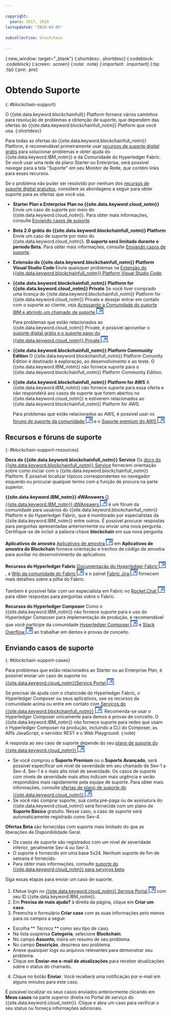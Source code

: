 ```yaml
---

copyright:
  years: 2017, 2019
lastupdated: "2019-03-05"

subcollection: blockchain

---
```


{:new_window: target="_blank"}
{:shortdesc: .shortdesc}
{:codeblock: .codeblock}
{:screen: .screen}
{:note: .note}
{:important: .important}
{:tip: .tip}
{:pre: .pre}

# Obtendo Suporte
{: #blockchain-support}

O {{site.data.keyword.blockchainfull}} Platform fornece vários caminhos para resolução de problemas e obtenção de suporte, que dependem das ofertas do {{site.data.keyword.blockchainfull_notm}} Platform que você usa.
{:shortdesc}

Para todas as ofertas do {{site.data.keyword.blockchainfull_notm}} Platform, é recomendável primeiramente usar [recursos de suporte digital grátis](/docs/services/blockchain/ibmblockchain_support.html#blockchain-support-resources) para solucionar problemas e obter ajuda do {{site.data.keyword.IBM_notm}} e da Comunidade do Hyperledger Fabric. Se você usar uma rede de plano Starter ou Enterprise, será possível navegar para a tela "Suporte" em seu Monitor de Rede, que contém links para esses recursos.

Se o problema não puder ser resolvido por nenhum dos [recursos de suporte digital gratuitos](/docs/services/blockchain/ibmblockchain_support.html#blockchain-support-resources), considere as abordagens a seguir para obter suporte para as ofertas que você usa.
- **Starter Plan e Enterprise Plan no {{site.data.keyword.cloud_notm}}**
  Envie um caso de suporte por meio do {{site.data.keyword.cloud_notm}}. Para obter mais informações, consulte [Enviando casos de suporte](/docs/services/blockchain/ibmblockchain_support.html#blockchain-support-cases).

- **Beta 2.0 grátis do {{site.data.keyword.blockchainfull_notm}} Platform**
  Envie um caso de suporte por meio do {{site.data.keyword.cloud_notm}}. **O suporte será limitado durante o período Beta.** Para obter mais informações, consulte [Enviando casos de suporte](/docs/services/blockchain/ibmblockchain_support.html#blockchain-support-cases).

- **Extensão do {{site.data.keyword.blockchainfull_notm}} Platform Visual Studio Code**
    Envie quaisquer problemas na [Extensão do {{site.data.keyword.blockchainfull_notm}} Platform Visual Studio Code](https://github.com/IBM-Blockchain/blockchain-vscode-extension/issues "Extensão do {{site.data.keyword.blockchainfull_notm}} Platform Visual Studio Code extension").

- **{{site.data.keyword.blockchainfull_notm}} Platform for {{site.data.keyword.cloud_notm}} Private**
  Se você tiver comprado uma licença do {{site.data.keyword.blockchainfull_notm}} Platform for {{site.data.keyword.cloud_notm}} Private e desejar entrar em contato com o suporte ao cliente, veja [Acessando a Comunidade do suporte IBM e abrindo um chamado de suporte ![Ícone de link externo](images/external_link.svg "Ícone de link externo")](http://www.ibm.com/support/docview.wss?uid=ibm10740041 "Suporte do {{site.data.keyword.blockchainfull_notm}} Platform for {{site.data.keyword.cloud_notm}} Private").

  Para problemas que estão relacionados ao {{site.data.keyword.cloud_notm}} Private, é possível aproveitar o [suporte digital grátis e o suporte pago do {{site.data.keyword.cloud_notm}} Private ![Ícone de link externo](images/external_link.svg "Ícone de link externo")](https://www.ibm.com/developerworks/community/blogs/fe25b4ef-ea6a-4d86-a629-6f87ccf4649e/entry/Learn_more_about_IBM_Cloud_Private_Support?lang=en_us "Suporte do IBM Cloud Private").

- **{{site.data.keyword.blockchainfull_notm}} Platform Community Edition**
  O {{site.data.keyword.blockchainfull_notm}} Platform Comunity Edition é destinado à exploração, ao desenvolvimento e ao teste. O {{site.data.keyword.IBM_notm}} não fornece suporte para o {{site.data.keyword.blockchainfull_notm}} Platform Community Edition.

- **{{site.data.keyword.blockchainfull_notm}} Platform for AWS**
  A {{site.data.keyword.IBM_notm}} não fornece suporte para essa oferta e não responderá aos casos de suporte que forem abertos no {{site.data.keyword.cloud_notm}} e estiverem relacionados ao {{site.data.keyword.blockchainfull_notm}} Platform for AWS.

  Para problemas que estão relacionados ao AWS, é possível usar os [fóruns de suporte da comunidade ![Ícone de link externo](images/external_link.svg "Ícone de link externo")](https://forums.aws.amazon.com/index.jspa "Fóruns de suporte da comunidade AWS") e o [Suporte premium do AWS ![Ícone de link externo](images/external_link.svg "Ícone de link externo")](https://aws.amazon.com/premiumsupport/ "Suporte premium do AWS").

## Recursos e fóruns de suporte
{: #blockchain-support-resources}

**Docs do {{site.data.keyword.blockchainfull_notm}} Service**
  Os [docs do {{site.data.keyword.blockchainfull_notm}} Service](/docs/services/blockchain/index.html#get-started-ibp) fornecem orientação sobre como iniciar com o {{site.data.keyword.blockchainfull_notm}} Platform. É possível localizar tópicos correspondentes no navegador esquerdo ou procurar qualquer termo com a função de procura na parte superior.

**{{site.data.keyword.IBM_notm}} dWAnswers**
  [O {{site.data.keyword.IBM_notm}} dWAnswers ![Ícone de link externo](images/external_link.svg "Ícone de link externo")](https://developer.ibm.com/answers/smartspace/blockchain/ "Perguntas e respostas no espaço do Blockchain") é um fórum da comunidade para usuários do {{site.data.keyword.blockchainfull_notm}} Platform e do Hyperledger Fabric, que é monitorado por especialistas da {{site.data.keyword.IBM_notm}} entre outros. É possível procurar respostas para perguntas apresentadas anteriormente ou enviar uma nova pergunta. Certifique-se de incluir a palavra-chave **blockchain** em sua nova pergunta.

**Aplicativos de amostra**
[Aplicativos de amostra ![Ícone de link externo](images/external_link.svg "Ícone de link externo")](https://github.com/ibm-blockchain "Aplicativos de amostra do IBM Blockchain") em **Aplicativos de amostra do Blockchain** fornece orientação e trechos de código de amostra para auxiliar no desenvolvimento de aplicativos.

**Recursos do Hyperledger Fabric**
[Documentação do Hyperledger Fabric ![Ícone de link externo](images/external_link.svg "Ícone de link externo")](https://hyperledger-fabric.readthedocs.io/en/latest/ "Hyperledger Fabric"), a [Wiki da comunidade do Fabric ![Ícone de link externo](images/external_link.svg "Ícone de link externo")](https://wiki.hyperledger.org/projects/fabric "Wiki da comunidade do Fabric") e o painel [Fabric Jira ![Ícone de link externo](images/external_link.svg "Ícone de link externo")](https://jira.hyperledger.org/secure/Dashboard.jspa?selectPageId=10104 "Painel Fabric Jira") fornecem mais detalhes sobre a pilha do Fabric.

  Também é possível falar com um especialista em Fabric no [Rocket.Chat ![Ícone de link externo](images/external_link.svg "Ícone de link externo")](https://chat.hyperledger.org/channel/fabric "Canal Rocket.Chat do Fabric") para obter respostas para perguntas sobre o Fabric.

**Recursos do Hyperledger Composer**
Como o {{site.data.keyword.IBM_notm}} não fornece suporte para o uso do Hyperledger Composer para implementação de produção, é recomendável que você participe da comunidade [Hyperledger Composer ![Ícone de link externo](images/external_link.svg "Ícone de link externo")](https://chat.hyperledger.org/channel/composer "Comunidade do Hyperledger Composer") e [Stack Overflow ![Ícone de link externo](images/external_link.svg "Ícone de link externo")](https://stackoverflow.com/questions/tagged/hyperledger-composer  "Perguntas do Stack Overflow identificadas como [hyperleder-composer] ") ao trabalhar em demos e provas de conceito.

## Enviando casos de suporte
{: #blockchain-support-cases}

Para problemas que estão relacionados ao Starter ou ao Enterprise Plan, é possível enviar um caso de suporte no [{{site.data.keyword.cloud_notm}}Service Portal ![Ícone de link externo](images/external_link.svg "Ícone de link externo")](https://ibm.biz/ibmcloudsupport "IBM Cloud Service Portal").

Se precisar de ajuda com o chaincode do Hyperledger Fabric, o Hyperledger Composer ou seus aplicativos, use os recursos da comunidade acima ou entre em contato com [Serviços do {{site.data.keyword.blockchainfull_notm}} ![Ícone de link externo](images/external_link.svg "Ícone de link externo")](https://www.ibm.com/blockchain/services "Transforme sua estratégia de blockchain em resultados de negócios com os Serviços do {{site.data.keyword.blockchainfull_notm}}"). Recomenda-se usar o Hyperledger Composer unicamente para demos e provas de conceito. O {{site.data.keyword.IBM_notm}} não fornece suporte para redes que usam o Hyperledger Composer na produção, incluindo a CLI do Composer, as APIs JavaScript, o servidor REST e o Web Playground.
{:note}

A resposta ao seu caso de suporte depende do seu [plano de suporte do {{site.data.keyword.cloud_notm}} ![Ícone de link externo](images/external_link.svg "Ícone de link externo")](https://cloud.ibm.com/docs/get-support/index.html#support-plans "Planos de suporte").

- Se você comprou o **Suporte Premium** ou o **Suporte Avançado**, será possível especificar um nível de severidade em seu chamado de Sev-1 a Sev-4. Sev-1 é o mais alto nível de severidade. Os casos de suporte com níveis de severidade mais altos indicam mais urgência e serão respondidos mais rapidamente pela equipe de suporte. Para obter mais informações, consulte [ofertas de plano de suporte do {{site.data.keyword.cloud_notm}} ![Ícone de link externo](images/external_link.svg "Ícone de link externo")](https://cloud.ibm.com/docs/get-support/index.html#support-plans "Planos de suporte").  
- Se você não comprar suporte, sua conta pré-paga ou de assinatura do {{site.data.keyword.cloud_notm}} será fornecida com um plano de **Suporte Básico** gratuito. Nesse caso, o caso de suporte será automaticamente registrado como Sev-4.

**Ofertas Beta** são fornecidas com suporte mais limitado do que as liberações de Disponibilidade Geral.
- Os casos de suporte são registrados com um nível de severidade inferior, geralmente Sev-4 ou Sev-3.
- O suporte é fornecido em uma base 5x24. Nenhum suporte de fim de semana é fornecido.
- Para obter mais informações, consulte [suporte do {{site.data.keyword.cloud_notm}} para serviços beta](https://cloud.ibm.com/docs/get-support/servicessupport.html#support-different-services "{{site.data.keyword.IBM_notm}} serviço beta").

Siga essas etapas para enviar um caso de suporte.

1. Efetue login no [{{site.data.keyword.cloud_notm}} Service Portal ![Ícone de link externo](images/external_link.svg "Ícone de link externo")](https://ibm.biz/ibmcloudsupport "IBM Cloud Service Portal") com seu ID {{site.data.keyword.IBM_notm}}.
2. Em **Precisa de mais ajuda?** à direita da página, clique em **Criar um caso**.
3. Preencha o formulário **Criar caso** com as suas informações pelo menos para os campos a seguir.
  - Escolha  ** Técnico **  como seu tipo de caso.
  - Na lista suspensa **Categoria**, selecione **Blockchain**.
  - No campo **Assunto**, insira um resumo de seu problema.
  - No campo **Descrição**, descreva seu problema.
  - Anexe quaisquer logs ou arquivos relevantes para demonstrar seu problema.
  - Clique em **Enviar-me e-mail de atualizações** para receber atualizações sobre o status do chamado.
4. Clique no botão **Enviar**.  Você receberá uma notificação por e-mail em alguns minutos para este caso.

É possível localizar os seus casos enviados anteriormente clicando em **Meus casos** na parte superior direita no Portal de serviço do {{site.data.keyword.cloud_notm}}. Clique e abra um caso para verificar o seu status ou forneça informações adicionais.
